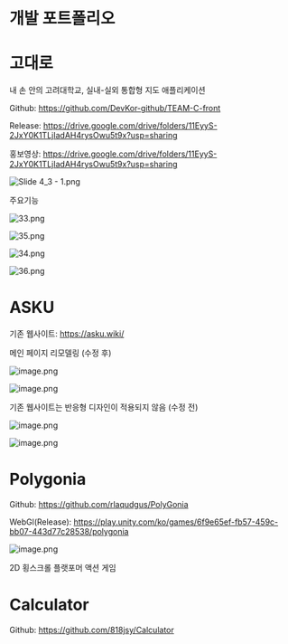 # 개발 포트폴리오

# 고대로

내 손 안의 고려대학교, 실내-실외 통합형 지도 애플리케이션

Github: https://github.com/DevKor-github/TEAM-C-front

Release: https://drive.google.com/drive/folders/11EyyS-2JxY0K1TLjIadAH4rysOwu5t9x?usp=sharing

홍보영상: https://drive.google.com/drive/folders/11EyyS-2JxY0K1TLjIadAH4rysOwu5t9x?usp=sharing

![Slide 4_3 - 1.png](https://prod-files-secure.s3.us-west-2.amazonaws.com/7c13261f-1f70-4b58-801e-a097ba123413/0b509d98-4d2b-4cae-9da9-f98dcfcb2da7/Slide_4_3_-_1.png)

주요기능

![33.png](https://prod-files-secure.s3.us-west-2.amazonaws.com/7c13261f-1f70-4b58-801e-a097ba123413/8e3cc724-b48c-4a09-9462-80d5148f17a2/33.png)

![35.png](https://prod-files-secure.s3.us-west-2.amazonaws.com/7c13261f-1f70-4b58-801e-a097ba123413/e689d6f5-3b3b-4504-ac18-3776a60e176c/35.png)

![34.png](https://prod-files-secure.s3.us-west-2.amazonaws.com/7c13261f-1f70-4b58-801e-a097ba123413/63b6fce9-9d9e-4320-a5a3-c174f4a5738d/34.png)

![36.png](https://prod-files-secure.s3.us-west-2.amazonaws.com/7c13261f-1f70-4b58-801e-a097ba123413/7950538a-34f6-4df7-9e48-5fc511bb1f03/36.png)

# ASKU

기존 웹사이트: https://asku.wiki/

메인 페이지 리모델링 (수정 후)

![image.png](https://prod-files-secure.s3.us-west-2.amazonaws.com/7c13261f-1f70-4b58-801e-a097ba123413/1276184f-9b7f-4e29-823b-ac2b9ec2955c/image.png)

![image.png](https://prod-files-secure.s3.us-west-2.amazonaws.com/7c13261f-1f70-4b58-801e-a097ba123413/63ed3ab9-b081-4ce5-b524-93ec78c9f33d/image.png)

기존 웹사이트는 반응형 디자인이 적용되지 않음 (수정 전)

![image.png](https://prod-files-secure.s3.us-west-2.amazonaws.com/7c13261f-1f70-4b58-801e-a097ba123413/6de807ae-9e2d-46f5-b3ec-7091d8b50a5c/image.png)

![image.png](https://prod-files-secure.s3.us-west-2.amazonaws.com/7c13261f-1f70-4b58-801e-a097ba123413/e27d4905-9590-466e-8828-345f598c9bd7/image.png)

# Polygonia

Github: https://github.com/rlaqudgus/PolyGonia

WebGl(Release): https://play.unity.com/ko/games/6f9e65ef-fb57-459c-bb07-443d77c28538/polygonia

![image.png](https://prod-files-secure.s3.us-west-2.amazonaws.com/7c13261f-1f70-4b58-801e-a097ba123413/108ccfa1-9ab9-48a3-8816-3fe1ee3ea907/image.png)

2D 횡스크롤 플랫포머 액션 게임

# Calculator

Github: https://github.com/818jsy/Calculator
